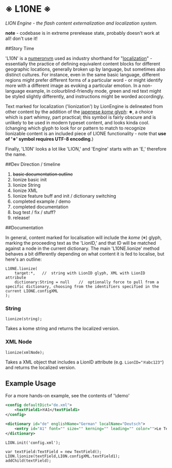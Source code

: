 # ※ L10NE ※

*LION Engine - the flash content externalization and localization system.*

**note** - codebase is in extreme prerelease state, probably doesn't work at all! don't use it!

##Story Time

'L10N' is a [numeronym](http://en.wikipedia.org/wiki/Numeronym) used as industry shorthand for "[localization](http://en.wikipedia.org/wiki/Language_localisation)" - essentially the practice of defining equivalent content blocks for different geographic locations, generally broken up by language, but sometimes also distinct cultures. For instance, even in the same basic language, different regions might prefer different forms of a particular word - or might identify more with a different image as evoking a particular emotion. In a non-language example, in colourblind-friendly mode, green and red text might be styled slightly differently, and instructions might be worded accordingly.

Text marked for localization ('lionization') by LionEngine is delineated from other content by the addition of the [japenese *kome* glyph](http://www.fileformat.info/info/unicode/char/203b/index.htm): **※**, a choice which is part whimsy, part practical; this symbol is fairly obscure and is unlikely to be used in modern typeset content, and looks kinda cool. (changing which glyph to look for or pattern to match to recognize lionizable content is an included piece of LIONE functionality - note that **use of '※' symbol requires UTF-8 encoding**.)

Finally, 'L10N' looks a lot like 'LION,' and 'Engine' starts with an 'E,' therefore the name.

##Dev Direction / timeline

1.	~~basic documentation outline~~
2.	lionize basic init
3.	lionize String
4.	lionize XML
5.	lionize feature buff and init / dictionary switching
6.	completed example / demo
7.	completed documentation
8.	bug test / fix / stuff?
9.	release!

##Documentation

In general, content marked for localisation will include the *kome* (※) glyph, marking the proceeding text as the 'LionID,' and that ID will be matched against a node in the current dictionary. The main 'L10NE.lionize' method behaves a bit differently depending on what content it is fed to localise, but here's an outline:

```as3
L10NE.lionize(
	target:*,	//	string with LionID glyph, XML with LionID attribute
	dictionary:String = null	//	optionally force to pull from a specific dictionary, choosing from the identifiers specified in the current LIONE.configXML
);
```

### String
```as3
lionize(string);
```

Takes a kome string and returns the localized version.

### XML Node
```as3
lionize(xmlNode);
```

Takes a XML object that includes a LionID attribute (e.g. `LionID="※abc123"`) and returns the localized version.

## Example Usage

For a more hands-on example, see the contents of '\demo'

```xml
<config defaultDict="de.xml">
	<textField1>※A1</textField1>
</config>
```

```xml
<dictionary id="de" englishName="German" localName="Deutsch">
	<entry id="A1" font="" size="" kerning="" leading="" color="">Le Test</entry>
</dictionary>
```

```as3
LION.init('config.xml');

var textField:TextField = new TextField();
LION.lionize(textField,LION.configXML.textField1);
addChild(textField);
```